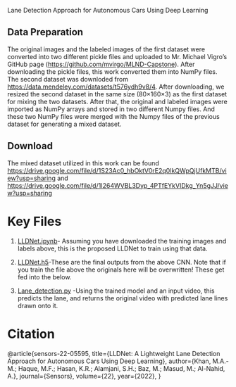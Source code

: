 Lane Detection Approach for Autonomous Cars Using Deep Learning


## Data Preparation
The original images and the labeled images of the first dataset were converted into two different pickle files and uploaded to Mr. Michael Vigro’s GitHub page (https://github.com/mvirgo/MLND-Capstone). After downloading the pickle files, this work converted them into NumPy files. The second dataset was downloded from https://data.mendeley.com/datasets/t576ydh9v8/4. After downloading, we resized the second dataset in the same size (80×160×3) as the first dataset for mixing the two datasets. After that, the original and labeled images were imported as NumPy arrays and stored in two different Numpy files. And these two NumPy files were merged with the Numpy files of the previous dataset for generating a mixed dataset.

## Download
The mixed dataset utilized in this work can be found https://drive.google.com/file/d/1S23Ac0_hbOktV0rE2q0IkQWpQjUfkMTB/view?usp=sharing 
and https://drive.google.com/file/d/1I264WVBL3Dyp_4PTfEYkVIDkg_Yn5gJJ/view?usp=sharing

# Key Files
1. [LLDNet.ipynb](https://github.com/Masrur02/LLDNet/blob/main/LLDNet.ipynb)- Assuming you have downloaded the training images and labels above, this is the proposed LLDNet to train using that data.

2. [LLDNet.h5](https://github.com/Masrur02/LLDNet/blob/main/LLDNet.h5)-These are the final outputs from the above CNN. Note that if you train the file above the originals here will be overwritten! These get fed into the below.
3. [Lane_detection.py](https://github.com/Masrur02/LLDNet/blob/main/Lane_detection.py) -Using the trained model and an input video, this predicts the lane, and returns the original video with predicted lane lines drawn onto it.

# Citation
@article{sensors-22-05595,
  title={LLDNet: A Lightweight Lane Detection Approach for Autonomous Cars Using Deep Learning},
  author={Khan, M.A.-M.; Haque, M.F.; Hasan, K.R.; Alamjani, S.H.; Baz, M.; Masud, M.; Al-Nahid, A.},
  journal={Sensors},
  volume={22},
  year={2022},
}



